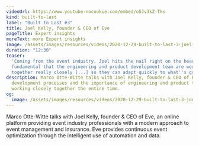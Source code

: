 ```yaml
---
videoUrl: https://www.youtube-nocookie.com/embed/o5Jv3kZ-Tks
kind: built-to-last
label: "Built to Last #3"
title: Joel Kelly, founder & CEO of Eve
pageTitle: Expert insights
moreText: more Expert insights
image: /assets/images/resources/videos/2020-12-29-built-to-last-3-joel-kelly/joel.jpg
duration: "12:30"
teaser:
  'Coming from the event industry, Joel hits the nail right on the head: "It is
  fundamental that the engineering and product development team are working
  together really closely [...] so they can adapt quickly to what''s going on."'
description: Marco Otte-Witte talks with Joel Kelly, founder & CEO of Eve, about
  development processes and the importance of engineering and product teams
  working closely together the entire time.
og:
  image: /assets/images/resources/videos/2020-12-29-built-to-last-3-joel-kelly/og-image.png
---
```


Marco Otte-Witte talks with Joel Kelly, founder & CEO of Eve, an online platform
providing event industry professionals with a modern approach to event
management and insurance. Eve provides continuous event optimization through the
intelligent use of automation and data.

